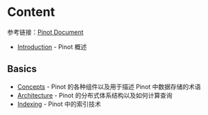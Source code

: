 # Content

参考链接：[Pinot Document](https://docs.pinot.apache.org/)

- [Introduction](https://github.com/dquaner/apache-pinot/blob/main/Introduction.md) - Pinot 概述

## Basics
- [Concepts](https://github.com/dquaner/apache-pinot/blob/main/basics/Concepts.md) - Pinot 的各种组件以及用于描述 Pinot 中数据存储的术语
- [Architecture](https://github.com/dquaner/apache-pinot/blob/main/basics/Architecture.md) - Pinot 的分布式体系结构以及如何计算查询
- [Indexing](https://github.com/dquaner/apache-pinot/blob/main/basics/Indexing.md) - Pinot 中的索引技术
